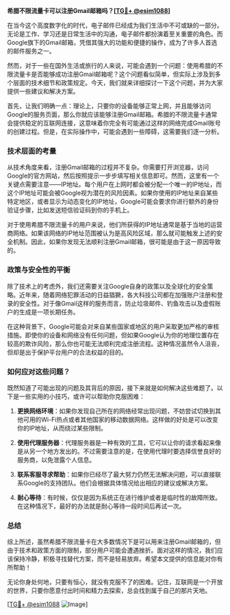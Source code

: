 **希腊不限流量卡可以注册Gmail邮箱吗？[[TG💪+ @esim1088](https://t.me/s/esim1088)]**

在当今这个高度数字化的时代，电子邮件已经成为我们生活中不可或缺的一部分。无论是工作、学习还是日常生活中的沟通，电子邮件都扮演着至关重要的角色。而Google旗下的Gmail邮箱，凭借其强大的功能和便捷的操作，成为了许多人首选的邮件服务之一。

然而，对于一些在国外生活或旅行的人来说，可能会遇到一个问题：使用希腊的不限流量卡是否能够成功注册Gmail邮箱呢？这个问题看似简单，但实际上涉及到多个层面的技术细节和政策规定。今天，我们就来详细探讨一下这个问题，并为大家提供一些建议和解决方案。

首先，让我们明确一点：理论上，只要你的设备能够正常上网，并且能够访问Google的服务页面，那么你就应该能够注册Gmail邮箱。希腊的不限流量卡通常会提供稳定的互联网连接，这意味着你完全有可能通过这样的网络完成Gmail账号的创建过程。但是，在实际操作中，可能会遇到一些障碍，这需要我们逐一分析。

### 技术层面的考量

从技术角度来看，注册Gmail邮箱的过程并不复杂。你需要打开浏览器，访问Google的官方网站，然后按照提示一步步填写相关信息即可。然而，这里有一个关键点需要注意——IP地址。每个用户在上网时都会被分配一个唯一的IP地址，而这个IP地址可能会被Google视为潜在的风险因素。如果你使用的IP地址来自某些特定地区，或者显示为动态变化的IP地址，Google可能会要求你进行额外的身份验证步骤，比如发送短信验证码到你的手机上。

对于使用希腊不限流量卡的用户来说，他们所获得的IP地址通常是基于当地的运营商网络。如果该网络的IP地址范围被认为是高风险区域，那么就可能触发上述的安全机制。因此，如果你发现无法顺利注册Gmail邮箱，很可能是由于这一原因导致的。

### 政策与安全性的平衡

除了技术上的考虑外，我们还需要关注Google自身的政策以及全球化的安全策略。近年来，随着网络犯罪活动的日益猖獗，各大科技公司都在加强账户注册和登录的安全性。对于像Gmail这样的服务而言，防止垃圾邮件、钓鱼攻击以及虚假账户的生成是一项长期任务。

在这种背景下，Google可能会对来自某些国家或地区的用户采取更加严格的审核措施。即使你的设备和网络没有任何问题，但如果Google认为你的地理位置存在较高的欺诈风险，那么你也可能无法顺利完成注册流程。这种情况虽然令人沮丧，但却是出于保护平台用户的合法权益的目的。

### 如何应对这些问题？

既然知道了可能出现的问题及其背后的原因，接下来就是如何解决这些难题了。以下是一些实用的小技巧，或许可以帮助你克服困难：

1. **更换网络环境**：如果你发现自己所在的网络经常出现问题，不妨尝试切换到其他可用的Wi-Fi热点或者其他国家的移动数据网络。这样做的好处是可以改变你的IP地址，从而绕过某些限制。

2. **使用代理服务器**：代理服务器是一种有效的工具，它可以让你的请求看起来像是从另一个地方发出的。不过需要注意的是，在使用代理时要选择信誉良好的服务商，以免泄露个人信息。

3. **联系客服寻求帮助**：如果你已经尽了最大努力仍然无法解决问题，可以直接联系Google的支持团队。他们会根据具体情况给出相应的建议或解决方案。

4. **耐心等待**：有时候，仅仅是因为系统正在进行维护或者是临时性的故障所致。在这种情况下，最好的办法就是耐心等待一段时间后再试一次。

### 总结

综上所述，虽然希腊不限流量卡在大多数情况下是可以用来注册Gmail邮箱的，但由于技术和政策方面的限制，部分用户可能会遭遇挫折。面对这样的情况，我们应该保持冷静，积极寻找替代方案，而不是轻易放弃。希望本文提供的信息能对你有所帮助！

无论你身处何地，只要有恒心，就没有克服不了的困难。记住，互联网是一个开放的世界，只要你愿意付出时间和精力去探索，总会找到属于自己的那片天地。

[[TG💪+ @esim1088](https://t.me/s/esim1088) ![Image](https://i.postimg.cc/4NQfJmqS/Snipaste-2025-05-13-00-14-12.png)]